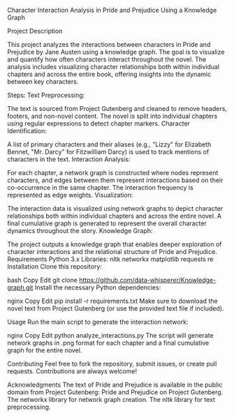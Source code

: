 Character Interaction Analysis in Pride and Prejudice Using a Knowledge Graph

Project Description

This project analyzes the interactions between characters in Pride and Prejudice by Jane Austen using a knowledge graph. The goal is to visualize and quantify how often characters interact throughout the novel. The analysis includes visualizing character relationships both within individual chapters and across the entire book, offering insights into the dynamic between key characters.

Steps:
Text Preprocessing:

The text is sourced from Project Gutenberg and cleaned to remove headers, footers, and non-novel content.
The novel is split into individual chapters using regular expressions to detect chapter markers.
Character Identification:

A list of primary characters and their aliases (e.g., "Lizzy" for Elizabeth Bennet, "Mr. Darcy" for Fitzwilliam Darcy) is used to track mentions of characters in the text.
Interaction Analysis:

For each chapter, a network graph is constructed where nodes represent characters, and edges between them represent interactions based on their co-occurrence in the same chapter. The interaction frequency is represented as edge weights.
Visualization:

The interaction data is visualized using network graphs to depict character relationships both within individual chapters and across the entire novel.
A final cumulative graph is generated to represent the overall character dynamics throughout the story.
Knowledge Graph:

The project outputs a knowledge graph that enables deeper exploration of character interactions and the relational structure of Pride and Prejudice.
Requirements
Python 3.x
Libraries:
nltk
networkx
matplotlib
requests
re
Installation
Clone this repository:

bash
Copy
Edit
git clone https://github.com/data-whisperer/Knowledge-graph.git
Install the necessary Python dependencies:

nginx
Copy
Edit
pip install -r requirements.txt
Make sure to download the novel text from Project Gutenberg (or use the provided text file if included).

Usage
Run the main script to generate the interaction network:

nginx
Copy
Edit
python analyze_interactions.py
The script will generate network graphs in .png format for each chapter and a final cumulative graph for the entire novel.

Contributing
Feel free to fork the repository, submit issues, or create pull requests. Contributions are always welcome!

Acknowledgments
The text of Pride and Prejudice is available in the public domain from Project Gutenberg: Pride and Prejudice on Project Gutenberg.
The networkx library for network graph creation.
The nltk library for text preprocessing.
